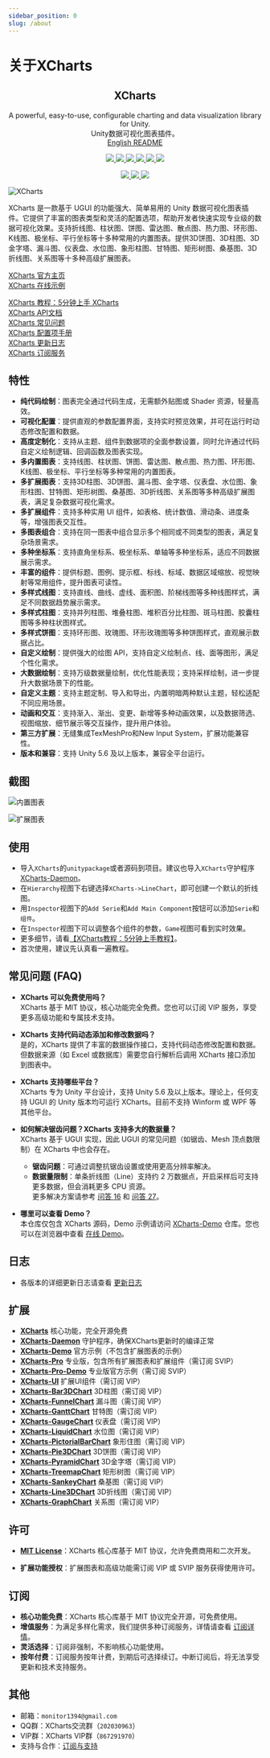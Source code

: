 ```yaml
---
sidebar_position: 0
slug: /about
---
```


# 关于XCharts


<h2 align="center">XCharts</h2>
<p align="center">
A powerful, easy-to-use, configurable charting and data visualization library for Unity.<br/>Unity数据可视化图表插件。<br/>
<a href="">English README</a>
</p>
<p align="center">
  <a href="https://github.com/XCharts-Team/XCharts/blob/master/LICENSE">
    <img src="https://img.shields.io/github/license/XCharts-Team/XCharts"></img>
  </a>
  <a href="https://github.com/XCharts-Team/XCharts/releases">
    <img src="https://img.shields.io/github/v/release/XCharts-Team/XCharts?include_prereleases"></img>
  </a>
  <a href="https://github.com/XCharts-Team/XCharts">
    <img src="https://img.shields.io/github/repo-size/monitor1394/unity-ugui-xcharts"></img>
  </a>
  <a href="https://github.com/XCharts-Team/XCharts">
    <img src="https://img.shields.io/github/languages/code-size/monitor1394/unity-ugui-xcharts"></img>
  </a>
  <a href="https://xcharts-team.github.io/docs/tutorial01">
    <img src="https://img.shields.io/badge/Unity-5.6+-green"></img>
  </a>
  <a href="https://xcharts-team.github.io/docs/tutorial01">
    <img src="https://img.shields.io/badge/TextMeshPro-YES-green"></img>
  </a>
</p>
<p align="center">
  <a href="https://github.com/XCharts-Team/XCharts/stargazers">
    <img src="https://img.shields.io/github/stars/XCharts-Team/XCharts?style=social"></img>
  </a>
  <a href="https://github.com/XCharts-Team/XCharts/forks">
    <img src="https://img.shields.io/github/forks/XCharts-Team/XCharts?style=social"></img>
  </a>
  <a href="https://github.com/XCharts-Team/XCharts/issues">
    <img src="https://img.shields.io/github/issues-closed/XCharts-Team/XCharts?color=green&label=%20%20%20%20issues&logoColor=green&style=social"></img>
  </a>
</p>

![XCharts](img/xcharts.png)

XCharts 是一款基于 UGUI 的功能强大、简单易用的 Unity 数据可视化图表插件。它提供了丰富的图表类型和灵活的配置选项，帮助开发者快速实现专业级的数据可视化效果。支持折线图、柱状图、饼图、雷达图、散点图、热力图、环形图、K线图、极坐标、平行坐标等十多种常用的内置图表。提供3D饼图、3D柱图、3D金字塔、漏斗图、仪表盘、水位图、象形柱图、甘特图、矩形树图、桑基图、3D折线图、关系图等十多种高级扩展图表。

[XCharts 官方主页](https://xcharts-team.github.io)  
[XCharts 在线示例](https://xcharts-team.github.io/examples)  

[XCharts 教程：5分钟上手 XCharts](tutorial01.md)  
[XCharts API文档](api.md)  
[XCharts 常见问题](faq.md)  
[XCharts 配置项手册](configuration.md)  
[XCharts 更新日志](changelog.md)  
[XCharts 订阅服务](support.md)  

## 特性

- __纯代码绘制__：图表完全通过代码生成，无需额外贴图或 Shader 资源，轻量高效。
- __可视化配置__：提供直观的参数配置界面，支持实时预览效果，并可在运行时动态修改配置和数据。
- __高度定制化__：支持从主题、组件到数据项的全面参数设置，同时允许通过代码自定义绘制逻辑、回调函数及图表实现。
- __多内置图表__：支持线图、柱状图、饼图、雷达图、散点图、热力图、环形图、K线图、极坐标、平行坐标等多种常用的内置图表。
- __多扩展图表__：支持3D柱图、3D饼图、漏斗图、金字塔、仪表盘、水位图、象形柱图、甘特图、矩形树图、桑基图、3D折线图、关系图等多种高级扩展图表，满足复杂数据可视化需求。
- __多扩展组件__：支持多种实用 UI 组件，如表格、统计数值、滑动条、进度条等，增强图表交互性。
- __多图表组合__：支持在同一图表中组合显示多个相同或不同类型的图表，满足复杂场景需求。
- __多种坐标系__：支持直角坐标系、极坐标系、单轴等多种坐标系，适应不同数据展示需求。
- __丰富的组件__：提供标题、图例、提示框、标线、标域、数据区域缩放、视觉映射等常用组件，提升图表可读性。
- __多样式线图__：支持直线、曲线、虚线、面积图、阶梯线图等多种线图样式，满足不同数据趋势展示需求。
- __多样式柱图__：支持并列柱图、堆叠柱图、堆积百分比柱图、斑马柱图、胶囊柱图等多种柱状图样式。
- __多样式饼图__：支持环形图、玫瑰图、环形玫瑰图等多种饼图样式，直观展示数据占比。
- __自定义绘制__：提供强大的绘图 API，支持自定义绘制点、线、面等图形，满足个性化需求。
- __大数据绘制__：支持万级数据量绘制，优化性能表现；支持采样绘制，进一步提升大数据场景下的性能。
- __自定义主题__：支持主题定制、导入和导出，内置明暗两种默认主题，轻松适配不同应用场景。
- __动画和交互__：支持渐入、渐出、变更、新增等多种动画效果，以及数据筛选、视图缩放、细节展示等交互操作，提升用户体验。
- __第三方扩展__：无缝集成TexMeshPro和New Input System，扩展功能兼容性。
- __版本和兼容__：支持 Unity 5.6 及以上版本，兼容全平台运行。

## 截图

![内置图表](img/readme_buildinchart.png)

![扩展图表](img/readme_extendchart.png)

## 使用

- 导入`XCharts`的`unitypackage`或者源码到项目。建议也导入`XCharts`守护程序 [XCharts-Daemon](https://github.com/XCharts-Team/XCharts-Daemon)。
- 在`Hierarchy`视图下右键选择`XCharts->LineChart`，即可创建一个默认的折线图。
- 用`Inspector`视图下的`Add Serie`和`Add Main Component`按钮可以添加`Serie`和`组件`。
- 在`Inspector`视图下可以调整各个组件的参数，`Game`视图可看到实时效果。
- 更多细节，请看[【XCharts教程：5分钟上手教程】](tutorial01.md)。
- 首次使用，建议先认真看一遍教程。

## 常见问题 (FAQ)

- __XCharts 可以免费使用吗？__  
  XCharts 基于 MIT 协议，核心功能完全免费。您也可以订阅 VIP 服务，享受更多高级功能和专属技术支持。

- __XCharts 支持代码动态添加和修改数据吗？__  
  是的，XCharts 提供了丰富的数据操作接口，支持代码动态修改配置和数据。但数据来源（如 Excel 或数据库）需要您自行解析后调用 XCharts 接口添加到图表中。

- __XCharts 支持哪些平台？__  
  XCharts 专为 Unity 平台设计，支持 Unity 5.6 及以上版本。理论上，任何支持 UGUI 的 Unity 版本均可运行 XCharts。目前不支持 Winform 或 WPF 等其他平台。

- __如何解决锯齿问题？XCharts 支持多大的数据量？__  
  XCharts 基于 UGUI 实现，因此 UGUI 的常见问题（如锯齿、Mesh 顶点数限制）在 XCharts 中也会存在。  
  - __锯齿问题__：可通过调整抗锯齿设置或使用更高分辨率解决。  
  - __数据量限制__：单条折线图（Line）支持约 2 万数据点，开启采样后可支持更多数据，但会消耗更多 CPU 资源。  
  更多解决方案请参考 [问答 16](faq.md) 和 [问答 27](faq.md)。

- __哪里可以查看 Demo？__  
  本仓库仅包含 XCharts 源码，Demo 示例请访问 [XCharts-Demo](https://github.com/XCharts-Team/XCharts-Demo) 仓库。您也可以在浏览器中查看 [在线 Demo](https://xcharts-team.github.io/examples/)。

## 日志

- 各版本的详细更新日志请查看 [更新日志](changelog.md)  

## 扩展

- __[XCharts](https://github.com/XCharts-Team/XCharts)__ 核心功能，完全开源免费
- __[XCharts-Daemon](https://github.com/XCharts-Team/XCharts-Daemon)__ 守护程序，确保XCharts更新时的编译正常
- __[XCharts-Demo](https://github.com/XCharts-Team/XCharts-Demo)__ 官方示例（不包含扩展图表的示例）
- __[XCharts-Pro](https://github.com/XCharts-Team/XCharts-Pro)__ 专业版，包含所有扩展图表和扩展组件（需订阅 SVIP）
- __[XCharts-Pro-Demo](https://github.com/XCharts-Team/XCharts-Pro-Demo)__ 专业版官方示例（需订阅 SVIP）
- __[XCharts-UI](https://github.com/XCharts-Team/XCharts-UI)__ 扩展UI组件（需订阅 VIP）
- __[XCharts-Bar3DChart](https://github.com/XCharts-Team/XCharts-Bar3DChart)__ 3D柱图（需订阅 VIP）
- __[XCharts-FunnelChart](https://github.com/XCharts-Team/XCharts-FunnelChart)__ 漏斗图（需订阅 VIP）
- __[XCharts-GanttChart](https://github.com/XCharts-Team/XCharts-GanttChart)__ 甘特图（需订阅 VIP）
- __[XCharts-GaugeChart](https://github.com/XCharts-Team/XCharts-GaugeChart)__ 仪表盘（需订阅 VIP）
- __[XCharts-LiquidChart](https://github.com/XCharts-Team/XCharts-LiquidChart)__ 水位图（需订阅 VIP）
- __[XCharts-PictorialBarChart](https://github.com/XCharts-Team/XCharts-PictorialBarChart)__ 象形住图（需订阅 VIP）
- __[XCharts-Pie3DChart](https://github.com/XCharts-Team/XCharts-Pie3DChart)__ 3D饼图（需订阅 VIP）
- __[XCharts-PyramidChart](https://github.com/XCharts-Team/XCharts-PyramidChart)__ 3D金字塔（需订阅 VIP）
- __[XCharts-TreemapChart](https://github.com/XCharts-Team/XCharts-TreemapChart)__ 矩形树图（需订阅 VIP）
- __[XCharts-SankeyChart](https://github.com/XCharts-Team/XCharts-SankeyChart)__ 桑基图（需订阅 VIP）
- __[XCharts-Line3DChart](https://github.com/XCharts-Team/XCharts-Line3DChart)__ 3D折线图（需订阅 VIP）
- __[XCharts-GraphChart](https://github.com/XCharts-Team/XCharts-GraphChart)__ 关系图（需订阅 VIP）

## 许可

- __[MIT License](https://github.com/XCharts-Team/XCharts/blob/master/LICENSE.md)__：XCharts 核心库基于 MIT 协议，允许免费商用和二次开发。

- __扩展功能授权__：扩展图表和高级功能需订阅 VIP 或 SVIP 服务获得使用许可。

## 订阅

- __核心功能免费__：XCharts 核心库基于 MIT 协议完全开源，可免费使用。
- __增值服务__：为满足多样化需求，我们提供多种订阅服务，详情请查看 [订阅详情](support.md)。
- __灵活选择__：订阅非强制，不影响核心功能使用。
- __按年付费__：订阅服务按年计费，到期后可选择续订。中断订阅后，将无法享受更新和技术支持服务。

## 其他

- 邮箱：`monitor1394@gmail.com`  
- QQ群：XCharts交流群（`202030963`）  
- VIP群：XCharts VIP群（`867291970`）  
- 支持与合作：[订阅与支持](support.md)

